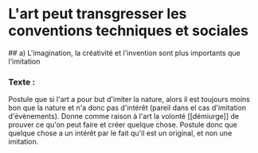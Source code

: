 # L'art peut transgresser les conventions techniques et sociales
## a) L'imagination, la créativité et l'invention sont plus importants que l'imitation
### Texte : 
Postule que si l'art a pour but d'imiter la nature, alors il est toujours moins
bon que la nature et n'a donc pas d'intérêt (pareil dans el cas d'imitation
d'évènements).
Donne comme raison à l'art la volonté [[démiurge]] de prouver ce qu'on peut
faire et créer quelque chose.
Postule donc que quelque chose a un intérêt par le fait qu'il est un original,
et non une imitation.

